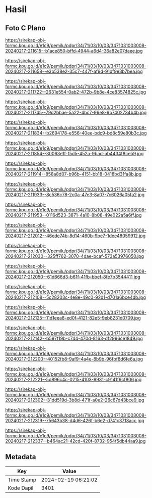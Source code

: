 # Hasil

## Foto C Plano

https://sirekap-obj-formc.kpu.go.id/e1c9/pemilu/pdpr/34/71/03/10/03/3471031003008-20240217-211615--b1ace850-bffd-4944-a6d4-36a82e07daee.jpg

https://sirekap-obj-formc.kpu.go.id/e1c9/pemilu/pdpr/34/71/03/10/03/3471031003008-20240217-211658--e3b538e2-35c7-447f-af9d-91df9e3b7bea.jpg

https://sirekap-obj-formc.kpu.go.id/e1c9/pemilu/pdpr/34/71/03/10/03/3471031003008-20240217-211722--2631e554-0ab2-472b-9b8e-4ce83574825c.jpg

https://sirekap-obj-formc.kpu.go.id/e1c9/pemilu/pdpr/34/71/03/10/03/3471031003008-20240217-211745--79d2bbae-5a22-4bc7-96e8-9b7402734b4b.jpg

https://sirekap-obj-formc.kpu.go.id/e1c9/pemilu/pdpr/34/71/03/10/03/3471031003008-20240217-211834--b2694178-e556-40ee-bdc9-bd8c59e80b3c.jpg

https://sirekap-obj-formc.kpu.go.id/e1c9/pemilu/pdpr/34/71/03/10/03/3471031003008-20240217-211854--30063e1f-f5d5-452a-9bad-ab4434f8ceb9.jpg

https://sirekap-obj-formc.kpu.go.id/e1c9/pemilu/pdpr/34/71/03/10/03/3471031003008-20240217-211914--858a8d07-b96b-4151-bb18-0418bd31fa8b.jpg

https://sirekap-obj-formc.kpu.go.id/e1c9/pemilu/pdpr/34/71/03/10/03/3471031003008-20240217-211933--8c536c78-2c0a-47e3-8a07-7c6026a05fa2.jpg

https://sirekap-obj-formc.kpu.go.id/e1c9/pemilu/pdpr/34/71/03/10/03/3471031003008-20240217-211953--0116d523-3871-4a10-8b08-49e022a5a6ff.jpg

https://sirekap-obj-formc.kpu.go.id/e1c9/pemilu/pdpr/34/71/03/10/03/3471031003008-20240217-212012--46ede74b-8d14-460b-9be7-1dee48059912.jpg

https://sirekap-obj-formc.kpu.go.id/e1c9/pemilu/pdpr/34/71/03/10/03/3471031003008-20240217-212030--325ff762-3070-4dae-bcaf-573a53976050.jpg

https://sirekap-obj-formc.kpu.go.id/e1c9/pemilu/pdpr/34/71/03/10/03/3471031003008-20240217-212050--61d666d3-b61f-41fb-bbef-8fe7b3544411.jpg

https://sirekap-obj-formc.kpu.go.id/e1c9/pemilu/pdpr/34/71/03/10/03/3471031003008-20240217-212108--5c28203c-4e8e-49c0-92d1-d701a6bce4db.jpg

https://sirekap-obj-formc.kpu.go.id/e1c9/pemilu/pdpr/34/71/03/10/03/3471031003008-20240217-212125--11d1eea8-ed0f-4121-82e5-9eb8231d0709.jpg

https://sirekap-obj-formc.kpu.go.id/e1c9/pemilu/pdpr/34/71/03/10/03/3471031003008-20240217-212142--b597f19b-c744-470d-8163-df2996ce1849.jpg

https://sirekap-obj-formc.kpu.go.id/e1c9/pemilu/pdpr/34/71/03/10/03/3471031003008-20240217-212200--40152fb8-9af9-4a4e-8b9b-96fbf8d6fe6a.jpg

https://sirekap-obj-formc.kpu.go.id/e1c9/pemilu/pdpr/34/71/03/10/03/3471031003008-20240217-212221--5d896c4c-0215-4103-9931-c9141f9cf806.jpg

https://sirekap-obj-formc.kpu.go.id/e1c9/pemilu/pdpr/34/71/03/10/03/3471031003008-20240217-212302--31dd519d-3b8d-471f-a0e2-26c67d43bce9.jpg

https://sirekap-obj-formc.kpu.go.id/e1c9/pemilu/pdpr/34/71/03/10/03/3471031003008-20240217-212319--75643b38-d4d6-426f-b6e2-d741c3718acc.jpg

https://sirekap-obj-formc.kpu.go.id/e1c9/pemilu/pdpr/34/71/03/10/03/3471031003008-20240217-212337--b464ac21-42cd-420f-8732-954f5db44aa9.jpg


## Metadata

| Key        | Value               |
| ---------- | ------------------- |
| Time Stamp | 2024-02-19 06:21:02 |
| Kode Dapil | 3401                |



